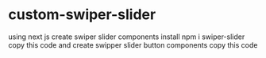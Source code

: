 # custom-swiper-slider
using next js
create swiper slider components
install npm i swiper-slider
copy this code 
and create swipper slider button components
copy this code 
